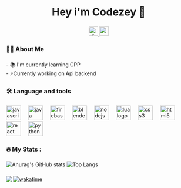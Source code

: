 <h1 align="center">Hey i'm Codezey  👋</h1>

###

<div align="center">
  <a href="c0dezey.github.io/discord" target="_blank"> 
    <img src="https://img.shields.io/static/v1?message=Discord&logo=discord&label=&color=7289DA&logoColor=white&labelColor=&style=for-the-badge" height="25" alt="discord logo"  />
  </a>
  <a href="youtube.com/codezey9143" target="_blank">
    <img src="https://img.shields.io/static/v1?message=Youtube&logo=youtube&label=&color=FF0000&logoColor=white&labelColor=&style=for-the-badge" height="25" alt="youtube logo"  />
  </a>
</div>

###

<h3 align="left">👩‍💻  About Me</h3>

###

<p align="left">- 📚 I'm currently learning CPP <br>- ⚡Currently working on Api backend</p>

###

<h3 align="left">🛠 Language and tools</h3>

###

<div align="left">
  <img src="https://cdn.jsdelivr.net/gh/devicons/devicon/icons/javascript/javascript-original.svg" height="40" alt="javascript logo"  />
  <img width="12" />
  <img src="https://cdn.jsdelivr.net/gh/devicons/devicon/icons/java/java-original.svg" height="40" alt="java logo"  />
  <img width="12" />
  <img src="https://cdn.jsdelivr.net/gh/devicons/devicon/icons/firebase/firebase-plain-wordmark.svg" height="40" alt="firebase logo"  />
  <img width="12" />
  <img src="https://cdn.jsdelivr.net/gh/devicons/devicon/icons/blender/blender-original.svg" height="40" alt="blender logo"  />
  <img width="12" />
  <img src="https://cdn.jsdelivr.net/gh/devicons/devicon/icons/nodejs/nodejs-original.svg" height="40" alt="nodejs logo"  />
  <img width="12" />
  <img src="https://cdn.jsdelivr.net/gh/devicons/devicon/icons/lua/lua-original.svg" height="40" alt="lua logo"  />
  <img width="12" />
  <img src="https://cdn.jsdelivr.net/gh/devicons/devicon/icons/css3/css3-original.svg" height="40" alt="css3 logo"  />
  <img width="12" />
  <img src="https://cdn.jsdelivr.net/gh/devicons/devicon/icons/html5/html5-original.svg" height="40" alt="html5 logo"  />
  <img width="12" />
  <img src="https://cdn.jsdelivr.net/gh/devicons/devicon/icons/react/react-original.svg" height="40" alt="react logo"  />
  <img width="12" />
  <img src="https://cdn.jsdelivr.net/gh/devicons/devicon/icons/python/python-original.svg" height="40" alt="python logo"  />
</div>

###

<h3 align="left">🔥  My Stats :</h3>

###
  ![Anurag's GitHub stats](https://github-readme-stats.vercel.app/api?username=C0dezey\&rank_icon=percentile)
  ![Top Langs](https://github-readme-stats.vercel.app/api/top-langs/?username=C0dezey&hide_progress=false&theme=dark)
###

<img align="left" src="https://visitor-badge.laobi.icu/badge?page_id=Codezey.Codezey&left_color=slategray"  />

[![wakatime](https://wakatime.com/badge/user/8234c2d2-7052-49b7-9a38-78d8e2502efa/project/ad248bf6-f571-448c-90d7-03aaed165cde.svg)](https://wakatime.com/badge/user/8234c2d2-7052-49b7-9a38-78d8e2502efa/project/ad248bf6-f571-448c-90d7-03aaed165cde)
###
